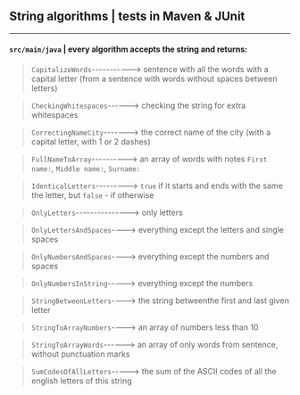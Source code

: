## String algorithms | tests in Maven & JUnit ##
***

#### `src/main/java` | every algorithm accepts the string and returns: ####

> `CapitalizeWords`-----------> sentence with all the words with a capital letter (from a sentence with words without spaces between letters)

> `CheckingWhitespaces`------> checking the string for extra whitespaces

> `CorrectingNameCity`-------> the correct name of the city (with a capital letter, with 1 or 2 dashes)

> `FullNameToArray`----------> an array of words with notes `First name:`, `Middle name:`, `Surname:`

> `IdenticalLetters`---------> `true` if it starts and ends with the same the letter, but `false` - if otherwise

> `OnlyLetters`---------------> only letters

> `OnlyLettersAndSpaces`----> everything except the letters and single spaces

> `OnlyNumbersAndSpaces`----> everything except the numbers and spaces

> `OnlyNumbersInString`-----> everything except the numbers

> `StringBetweenLetters`----> the string betweenthe first and last given letter

> `StringToArrayNumbers`----> an array of numbers less than 10

> `StringToArrayWords`------> an array of only words from sentence, without punctuation marks

> `SumCodesOfAllLetters`-----> the sum of the ASCII codes of all the english letters of this string
